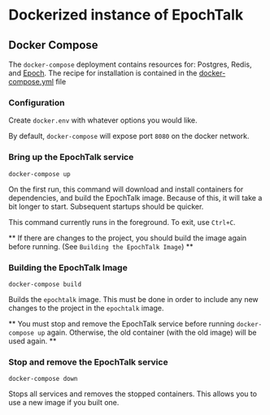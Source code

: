 # Dockerized instance of EpochTalk

## Docker Compose

The `docker-compose` deployment contains resources for:  Postgres, Redis, and
[Epoch](https://github.com/epochtalk/epoch).  The recipe for installation is
contained in the [docker-compose.yml](./docker-compose.yml) file

### Configuration

Create `docker.env` with whatever options you would like.

By default, `docker-compose` will expose port `8080` on the docker network.


### Bring up the EpochTalk service

`docker-compose up`

On the first run, this command will download and install containers for
dependencies, and build the EpochTalk image. Because of this, it will take a bit
longer to start.  Subsequent startups should be quicker.

This command currently runs in the foreground.  To exit, use `Ctrl+C`.

** If there are changes to the project, you should build the image again
before running. (See `Building the EpochTalk Image`) **


### Building the EpochTalk Image

`docker-compose build`

Builds the `epochtalk` image.  This must be done in order to include any new
changes to the project in the `epochtalk` image.

** You must stop and remove the EpochTalk service before running `docker-compose
up` again.  Otherwise, the old container (with the old image) will be used
again. **


### Stop and remove the EpochTalk service

`docker-compose down`

Stops all services and removes the stopped containers.  This allows you to use a
new image if you built one.
